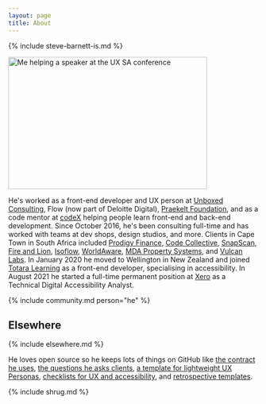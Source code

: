 ```yaml
---
layout: page
title: About
---
```


{% include steve-barnett-is.md %}

<a href="https://naga.co.za/wp-content/uploads/2016/09/IMG_1422.jpg"><img src="https://naga.co.za/wp-content/uploads/2016/09/IMG_1422-400x266.jpg" alt="Me helping a speaker at the UX SA conference" width="400" height="266" class="pull-left pop-left" /></a>

He's worked as a front-end developer and UX person at [Unboxed Consulting](https://unboxed.co/), Flow (now part of Deloitte Digital), [Praekelt Foundation](http://praekelt.org/), and as a code mentor at [codeX](http://www.projectcodex.co/) helping people learn front-end and back-end development. Since October 2016, he's been consulting full-time and has worked with teams at dev shops, design studios, and more. Clients in Cape Town in South Africa included [Prodigy Finance](https://prodigyfinance.com/), [Code Collective](https://codecollective.com/), [SnapScan](http://www.snapscan.co.za/), [Fire and Lion](https://fireandlion.com), [Isoflow](http://isoflow.co.za/), [WorldAware](https://www.worldaware.com/), [MDA Property Systems](https://mdapropsys.com/), and [Vulcan Labs](http://www.vulcanlabs.com/). In January 2020 he moved to Wellington in New Zealand and joined [Totara Learning](https://www.totaralearning.com/) as a front-end developer, specialising in accessibility. In August 2021 he started a full-time permanent position at [Xero](https://www.xero.com/) as a Technical Digital Accessibility Analyst.

{% include community.md person="he" %}

## Elsewhere

{% include elsewhere.md %}

He loves open source so he keeps lots of things on GitHub like [the contract he uses](https://github.com/SteveBarnett/Contract), [the questions he asks clients](https://github.com/SteveBarnett/Client-Questionnaire), [a template for lightweight UX Personas](https://github.com/SteveBarnett/Personas-Template), [checklists for UX and accessibility](https://github.com/SteveBarnett/Checklists), and [retrospective templates](https://github.com/SteveBarnett/Freelancer-Friday-Flections).

{% include shrug.md %}

